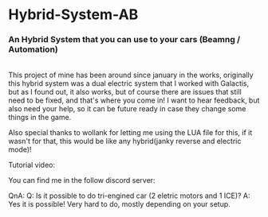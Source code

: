 # Hybrid-System-AB
<h3>An Hybrid System that you can use to your cars (Beamng / Automation)</h3>
<br>
This project of mine has been around since january in the works, originally this hybrid system was a dual electric system that I worked with Galactis, but as I found out, it also works, but of course there are issues that still need to be fixed, and that's where you come in!
I want to hear feedback, but also need your help, so it can be future ready in case they change some things in the game.


Also special thanks to wollank for letting me using the LUA file for this, if it wasn't for that, this would be like any hybrid(janky reverse and electric mode)! 

Tutorial video:


You can find me in the follow discord server: 


QnA:
Q: Is it possible to do tri-engined car (2 eletric motors and 1 ICE)?
A: Yes it is possible! Very hard to do, mostly depending on your setup.


